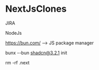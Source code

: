 # NextJsClones
JIRA



NodeJs

https://bun.com/   --> JS package manager

bunx --bun shadcn@3.2.1 init   



rm -rf .next




